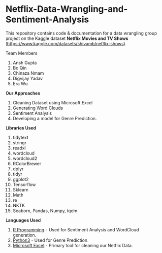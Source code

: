 # Netflix-Data-Wrangling-and-Sentiment-Analysis

This repository contains code & documentation for a data wrangling group project on the Kaggle dataset **Netflix Movies and TV Shows** (https://www.kaggle.com/datasets/shivamb/netflix-shows).

Team Members
1. Ansh Gupta
2. Bo Qin
3. Chinaza Nmam
4. Digvijay Yadav
5. Era Wu

**Our Approaches**

1. Cleaning Dataset using Microsoft Excel
2. Generating Word Clouds
3. Sentiment Analysis
4. Developing a model for Genre Prediction.

**Libraries Used**

1. tidytext
2. stringr
3. readxl
4. wordcloud
5. wordcloud2
6. RColorBrewer
7. dplyr
8. tidyr
9. ggplot2
10. Tensorflow
11. Sklearn
12. Math
13. re
14. NKTK
15. Seaborn, Pandas, Numpy, tqdm

**Languages Used**

1. [R Programming](https://www.r-project.org/about.html) - Used for Sentiment Analysis and WordCloud generation.
2. [Python3](https://www.python.org/download/releases/3.0/) - Used for Genre Prediction.
3. [Microsoft Excel](https://www.microsoft.com/en-us/microsoft-365/excel) - Primary tool for cleaning our Netflix Data.



